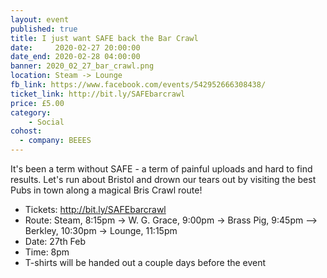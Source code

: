 ```yaml
---
layout: event
published: true
title: I just want SAFE back the Bar Crawl
date:     2020-02-27 20:00:00
date_end: 2020-02-28 04:00:00
banner: 2020_02_27_bar_crawl.png
location: Steam -> Lounge
fb_link: https://www.facebook.com/events/542952666308438/
ticket_link: http://bit.ly/SAFEbarcrawl
price: £5.00
category:
    - Social
cohost:
  - company: BEEES
---
```


It's been a term without SAFE - a term of painful uploads and hard to find results. Let's run about Bristol and drown our tears out by visiting the best Pubs in town along a magical Bris Crawl route!

- Tickets: http://bit.ly/SAFEbarcrawl
- Route: Steam, 8:15pm -> W. G. Grace, 9:00pm -> Brass Pig, 9:45pm --> Berkley, 10:30pm -> Lounge, 11:15pm
- Date: 27th Feb
- Time: 8pm
- T-shirts will be handed out a couple days before the event
